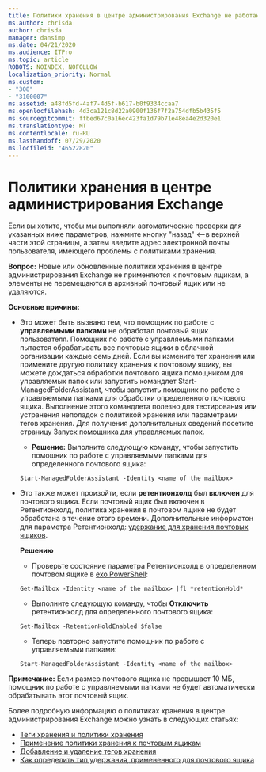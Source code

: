 ```yaml
---
title: Политики хранения в центре администрирования Exchange не работают
ms.author: chrisda
author: chrisda
manager: dansimp
ms.date: 04/21/2020
ms.audience: ITPro
ms.topic: article
ROBOTS: NOINDEX, NOFOLLOW
localization_priority: Normal
ms.custom:
- "308"
- "3100007"
ms.assetid: a48fd5fd-4af7-4d5f-b617-b0f9334ccaa7
ms.openlocfilehash: 4d3ca121c8d22a0900f136f7f2a754dfb5b435f5
ms.sourcegitcommit: ffbed67c0a16ec423fa1d79b71e48ea4e2d320e1
ms.translationtype: MT
ms.contentlocale: ru-RU
ms.lasthandoff: 07/29/2020
ms.locfileid: "46522820"
---
```

# <a name="retention-policies-in-exchange-admin-center"></a>Политики хранения в центре администрирования Exchange

Если вы хотите, чтобы мы выполняли автоматические проверки для указанных ниже параметров, нажмите кнопку "назад" <--в верхней части этой страницы, а затем введите адрес электронной почты пользователя, имеющего проблемы с политиками хранения.

 **Вопрос:** Новые или обновленные политики хранения в центре администрирования Exchange не применяются к почтовым ящикам, а элементы не перемещаются в архивный почтовый ящик или не удаляются. 
  
 **Основные причины:**
  
- Это может быть вызвано тем, что помощник по работе с **управляемыми папками** не обработал почтовый ящик пользователя. Помощник по работе с управляемыми папками пытается обрабатывать все почтовые ящики в облачной организации каждые семь дней. Если вы измените тег хранения или примените другую политику хранения к почтовому ящику, вы можете дождаться обработки почтового ящика помощником для управляемых папок или запустить командлет Start-ManagedFolderAssistant, чтобы запустить помощник по работе с управляемыми папками для обработки определенного почтового ящика. Выполнение этого командлета полезно для тестирования или устранения неполадок с политикой хранения или параметрами тегов хранения. Для получения дополнительных сведений посетите страницу [Запуск помощника для управляемых папок](https://msdn.microsoft.com/library/gg271153%28v=exchsrvcs.149%29.aspx#managedfolderassist).
    
  - **Решение:** Выполните следующую команду, чтобы запустить помощник по работе с управляемыми папками для определенного почтового ящика:
    
  ```
  Start-ManagedFolderAssistant -Identity <name of the mailbox>
  ```

- Это также может произойти, если **ретентионхолд** был **включен** для почтового ящика. Если почтовый ящик был включен в Ретентионхолд, политика хранения в почтовом ящике не будет обработана в течение этого времени. Дополнительные информатон для параметра Ретентионхолд: [удержание для хранения почтовых ящиков](https://docs.microsoft.com/exchange/security-and-compliance/messaging-records-management/mailbox-retention-hold).
    
    **Решению**
    
  - Проверьте состояние параметра Ретентионхолд в определенном почтовом ящике в [exo PowerShell](https://docs.microsoft.com/powershell/exchange/exchange-online/connect-to-exchange-online-powershell/connect-to-exchange-online-powershell?view=exchange-ps):
    
  ```
  Get-Mailbox -Identity <name of the mailbox> |fl *retentionHold*
  ```

  - Выполните следующую команду, чтобы **Отключить** ретентионхолд для определенного почтового ящика:
    
  ```
  Set-Mailbox -RetentionHoldEnabled $false
  ```

  - Теперь повторно запустите помощник по работе с управляемыми папками:
    
  ```
  Start-ManagedFolderAssistant -Identity <name of the mailbox>
  ```

 **Примечание:** Если размер почтового ящика не превышает 10 МБ, помощник по работе с управляемыми папками не будет автоматически обрабатывать этот почтовый ящик.
 
Более подробную информацию о политиках хранения в центре администрирования Exchange можно узнать в следующих статьях:
- [Теги хранения и политики хранения](https://docs.microsoft.com/exchange/security-and-compliance/messaging-records-management/retention-tags-and-policies)
- [Применение политики хранения к почтовым ящикам](https://docs.microsoft.com/exchange/security-and-compliance/messaging-records-management/apply-retention-policy)
- [Добавление и удаление тегов хранения](https://docs.microsoft.com/exchange/security-and-compliance/messaging-records-management/add-or-remove-retention-tags)
- [Как определить тип удержания, примененного для почтового ящика](https://docs.microsoft.com/microsoft-365/compliance/identify-a-hold-on-an-exchange-online-mailbox)
